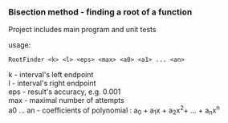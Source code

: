 ### Bisection method - finding a root of a function

Project includes main program and unit tests

usage:
```
RootFinder <k> <l> <eps> <max> <a0> <a1> ... <an>
```
k - interval's left endpoint  
l - interval's right endpoint  
eps - result's accuracy, e.g. 0.001  
max - maximal number of attempts  
a0 ... an - coefficients of polynomial : a<sub>0</sub> + a<sub>1</sub>x + a<sub>2</sub>x<sup>2</sup>+ ... + a<sub>n</sub>x<sup>n</sup>  